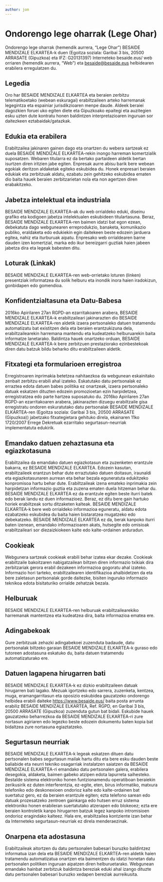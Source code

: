 ```yaml
---
author: jon
---
```


# Ondorengo lege oharrak (Lege Ohar)

Ondorengo lege oharrak (hemendik aurrera, “Lege Ohar”) BESAIDE MENDIZALE ELKARTEA-k duen (Egoitza soziala: Garibai 3 bis, 20500 ARRASATE (Gipuzkoa) eta IFZ: G20131397) Interneteko besaide.eus/ web orriaren (hemendik aurrera, “Web”) eta besaide@besaide.eus helbidearen erabilera erregulatzen du.

## Legedia

Oro har BESAIDE MENDIZALE ELKARTEA eta beraien zerbitzu telematikoetako (webean eskuragai) erabiltzaileen arteko harremanak legegintza eta espainiar jurisdikzioaren menpe daude. Aldeek beraiei dagozkien foruei uko egiten diete eta Gipuzkoako epaitegi eta auzitegien esku uzten dute kontratu honen baldintzen interpretazioaren inguruan sor daitezkeen eztabaidak/gatazkak.

## Edukia eta erabilera

Erabiltzailea jakinaren gainen dago eta onartzen du webera sartzeak ez duela BESAIDE MENDIZALE ELKARTEA-rekin inongo harreman komertzialik suposatzen. Webaren titularra ez da bertako partaideen aldetik bertan isurtzen diren iritzien jabe egiten. Enpresak aurre abisu barik bere webean egokiak deritzon aldaketak egiteko eskubidea du. Honek enpresari beraien edukiak eta zerbitzuak aldatu, ezabatu zein gehitzeko eskubidea ematen dio baita hauek beraien zerbitzarietan nola eta non agertzen diren erabakitzeko.

## Jabetza intelektual eta industriala

BESAIDE MENDIZALE ELKARTEA–ak du web orrialdeko eduki, diseinu grafiko eta kodigoen jabetza intelektualen eskubideen titulartasuna. Beraz, BESAIDE MENDIZALE ELKARTEA-ren baimen idatzi bat egon ezean, debekatuta dago webgunearen erreprodukzio, banaketa, komunikazio publiko, eraldaketa edo edukiekin egin daitekeen beste edozein jarduera egitea, nahiz eta iturburuak aipatu. Enpresako web orrialdearen barne dauden izen komertzial, marka edo ikur bereizgarri guztiak haien jabeen jabetza dira eta legeak babesten ditu.

## Loturak (Linkak)

BESAIDE MENDIZALE ELKARTEA-ren web-orrietako loturen (linken) presentziak informatzea du solik helburu eta inondik inora haien iradokizun, gonbidapen edo gomendioa.

## Konfidentzialtasuna eta Datu-Babesa

2016ko Apirilaren 27an RGPD-an ezarritakoaren arabera, BESAIDE MENDIZALE ELKARTEA–k erabiltzaileari jakinarazten dio BESAIDE MENDIZALE ELKARTEA-ren aldetik izaera pertsonaleko datuen tratamendu automatizatu bat existitzen dela eta beraien erantzukizuna dela, erabiltzailearekin harremana mantendu eta kudeatzeko helburuarekin baita informatze lanetarako. Baldintza hauek onartzeko orduan, BESAIDE MENDIZALE ELKARTEA-k bere zerbitzuen prestaziorako ezinbestekoak diren datu batzuk bildu beharko ditu erabiltzaileen aldetik.

## Fitxategi eta formularioen erregistroa

Erregistroaren inprimakia betetzea nahitaezkoa da webgunean eskainitako zenbait zerbitzu erabili ahal izateko. Eskatutako datu pertsonalak ez erraztea edota datuen babes politika ez onartzeak, izaera pertsonaleko datuak eskatzen dituzten edozein promozioetan ezin harpidetzea, erregistratzea edo parte hartzea suposatuko du. 2016ko Apirilaren 27an RGPD-an ezarritakoaren arabera, jakinarazten dizuegu erabiltzaile gisa erregistratu ondoren eskuratutako datu pertsonalak BESAIDE MENDIZALE ELKARTEA-ren (Egoitza soziala: Garibai 3 bis, 20500 ARRASATE (Gipuzkoa)) jabetzako fitxategietara gehituko direla, ekainaren 11ko 1720/2007 Errege Dekretuak ezarritako segurtasun-neurriak implementatuta edukirik.

## Emandako datuen zehaztasuna eta egiazkotasuna

Erabiltzailea da emandako datuen egiazkotasun eta zuzenketen erantzule bakarra, ez BESAIDE MENDIZALE ELKARTEA. Edozein kasutan, erabiltzaileek erantzun behar dute erraztutako datuen doitasun, iraunaldi eta egiazkotasunaren aurrean eta behar bezala eguneratuta edukitzeko konpromisoa hartu behar dute. Erabiltzaileak izena emateko inprimakia zein harpidetzan informazio guztia eta zuzena ematen duela hitzeman behar du. BESAIDE MENDIZALE ELKARTEA ez da erantzule egiten beste iturri batek edo berak landu ez duen informazioez. Beraz, ez ditu bere gain hartuko horiek erabiltzeak sortu ditzaketen kalteak. BESAIDE MENDIZALE ELKARTEA-k bere web orrialdeko informazioa eguneratu, aldatu edota ezabatzeko eskubidea du baita haien bistaratzea mugatzeko edo debekatzeko. BESAIDE MENDIZALE ELKARTEA ez da, berak kanpoko iturri baten izenean, emandako informazioaren akats, hutsegite edo omisioak erabiltzaileari sor diezaizkiokeen kalte edo kalte-ordainen arduradun.

## Cookieak

Webgunera sartzeak cookieak erabili behar izatea ekar dezake. Cookieak erabiltzaile bakoitzaren nabigatzailean biltzen diren informazio txikiak dira zerbitzariak gerora erabil dezakeen informazioa gogoratu ahal izateko. Informazio hori tarteko, erabiltzailearen identifikazioa ahalbidetzen da eta bere zaletasun pertsonalak gorde daitezke, bisiten inguruko informazio teknikoa edota bisitaturiko orrialde zehatzak bezala.

## Helburuak

BESAIDE MENDIZALE ELKARTEA-ren helburuak erabiltzailearekiko harremanak mantentzea eta kudeatzea dira, baita informazioa ematea ere.

## Adingabekoak

Gure zerbitzuak zehazki adingabekoei zuzenduta badaude, datu pertsonalak biltzeko garaian BESAIDE MENDIZALE ELKARTEA-k guraso edo tutoreen adostasuna eskatuko du, baita datuen tratamendu automatizaturako ere.

## Datuen lagapena hirugarren bati

BESAIDE MENDIZALE ELKARTEA-k ez dizkio erabiltzaileen datuak hirugarren bati lagako. Mezuak igortzeko edo sarrera, zuzenketa, kentzea, muga, eramangarritasun eta oposizio eskubidea gauzatzeko ondorengo helbidea erabili daiteke https://www.besaide.eus/ baita posta arrunta erabiliz BESAIDE MENDIZALE ELKARTEA, Ref. RGPD, en Garibai 3 bis, 20500 ARRASATE (Gipuzkoa) zuzenduta gutun bat bidali. Eskubide hauek gauzatzeko beharrezkoa da BESAIDE MENDIZALE ELKARTEA-ri zure nortasun agiriaren edo legezko beste edozein dokumentu baten kopia bat bidaltzea zure nortasuna egiaztatzeko.

## Segurtasun neurriak

BESAIDE MENDIZALE ELKARTEA-k legeak eskatzen dituen datu pertsonalen babes segurtasun mailak hartu ditu eta bere esku dauden beste baliabide eta neurri tekniko osagarriak instalatzen saiatzen da BESAIDE MENDIZALE ELKARTEA-ri emandako datu pertsonalen galera, erabilera desegokia, aldaketa, baimen gabeko atzipen edota lapurreta saihesteko. Bestalde sistema elektroniko honen funtzionamendu operatiboan beraiekin zerikusirik ez duten interferentzia, ez-egite, eten, birus informatiko, matxura telefoniko edo deskonexioen ondorioz kalte edo kalte-ordainen bat suertatuz gero, ez da beraien erantzule egiten; ezta telefono sarean edo datuak prozesatzeko zentroen gainkarga edo hutsen erruz sistema elektroniko honen erabileran suertatutako atzerapen edo blokeoez; ezta ere beraien kontroletik kanpo hirugarren batzuk legez kanpoko intromisioen ondorioz eragindako kalteez. Hala ere, erabiltzailea kontziente izan behar da Interneteko segurtasun-neurriak ez direla menderaezinak.

## Onarpena eta adostasuna

Erabiltzaileak aitortzen du datu pertsonalen babesari buruzko baldintzez informatua izan dela eta BESAIDE MENDIZALE ELKARTEA-ren aldetik haien tratamendu automatizatua onartzen eta baimentzen du idatzi honetan datu pertsonalen politiken inguruan aipatzen diren helburuetarako. Webgunean emandako hainbat zerbitzuk baldintza bereziak eduki ahal izango dituzte datu pertsonalen babesari buruzko xedapen bereziak aurreikusita.
